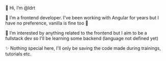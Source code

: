 👋 Hi, I’m @ldrt

👀 I’m a frontend developer. I've been working with Angular for years but I have no preference, vanilla is fine too 🍦

🌱 I’m interested by anything related to the frontend but I aim to be a fullstack dev so I'll be learning some backend (language not defined yet)

✨ Nothing special here, I'll only be saving the code made during trainings, tutorials etc.

<!---
ldrt/ldrt is a ✨ special ✨ repository because its `README.md` (this file) appears on your GitHub profile.
You can click the Preview link to take a look at your changes.
--->

